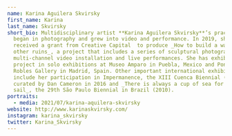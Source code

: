 ```yaml
---
name: Karina Aguilera Skvirsky
first_name: Karina
last_name: Skvirsky
short_bio: Multidisciplinary artist **Karina Aguilera Skvirsky**’s practice
  began in photography and grew into video and performance. In 2019, she
  received a grant from Creative Capital  to produce _How to build a wall and
  other ruins_, a project that includes a series of sculptural photographs, a
  multi-channel video installation and live performances. She has exhibited the
  project in solo exhibitions at Museo Amparo in Puebla, Mexico and Ponce +
  Robles Gallery in Madrid, Spain. Other important international exhibitions
  include her participation in Impermanence, the XIII Cuenca Biennial (Ecuador)
  curated by Dan Cameron in 2016 and _There is always a cup of sea for man to
  sail_, the 29th São Paulo Biennial in Brazil (2010).
portraits:
  - media: 2021/07/karina-aquilera-skvirsky
website: http://www.karinaskvirsky.com/
instagram: karina_skvirsky
twitter: Karina_Skvirsky
---
```


